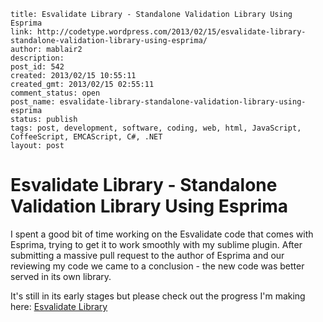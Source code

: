 ```
title: Esvalidate Library - Standalone Validation Library Using Esprima
link: http://codetype.wordpress.com/2013/02/15/esvalidate-library-standalone-validation-library-using-esprima/
author: mablair2
description:
post_id: 542
created: 2013/02/15 10:55:11
created_gmt: 2013/02/15 02:55:11
comment_status: open
post_name: esvalidate-library-standalone-validation-library-using-esprima
status: publish
tags: post, development, software, coding, web, html, JavaScript, CoffeeScript, EMCAScript, C#, .NET
layout: post
```

# Esvalidate Library - Standalone Validation Library Using Esprima

I spent a good bit of time working on the Esvalidate code that comes with Esprima, trying to get it to work smoothly with my sublime plugin. After submitting a massive pull request to the author of Esprima and our reviewing my code we came to a conclusion - the new code was better served in its own library.

It's still in its early stages but please check out the progress I'm making here: [Esvalidate Library](http://www.github.com/esvalidate)
